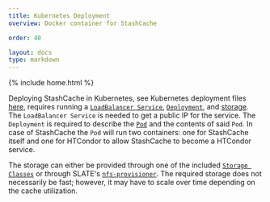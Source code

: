 ```yaml
---
title: Kubernetes Deployment
overview: Docker container for StashCache

order: 40

layout: docs
type: markdown
---
```

{% include home.html %}



Deploying StashCache in Kubernetes, see Kubernetes deployment files [here](https://github.com/slateci/container-stashcache/tree/master/kubernetes), 
requires running a [`LoadBalancer Service`](https://kubernetes.io/docs/concepts/services-networking/service/), [`Deployment`](https://kubernetes.io/docs/concepts/workloads/controllers/deployment/), and [storage](https://kubernetes.io/docs/concepts/storage/). The 
`LoadBalancer Service` is needed to get a public IP for the service. The `Deployment` is required to describe the [`Pod`](https://kubernetes.io/docs/concepts/workloads/pods/pod-overview/) 
and the contents of said `Pod`. In case of StashCache the `Pod` will run 
two containers: one for StashCache itself and one for HTCondor to allow 
StashCache to become a HTCondor service.

The storage can either be provided through one of the included 
[`Storage Classes`](https://kubernetes.io/docs/concepts/storage/storage-classes/) 
or through SLATE's [`nfs-provisioner`](https://github.com/slateci/nfs-provisioner).
The required storage does not necessarily be fast; however, it may have to 
scale over time depending on the cache utilization.
